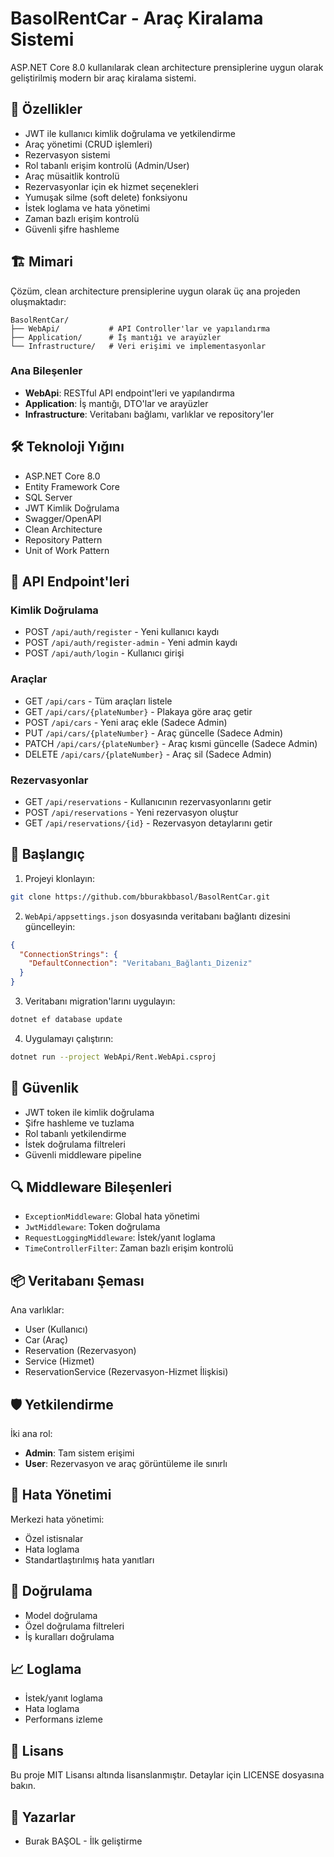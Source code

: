 # BasolRentCar - Araç Kiralama Sistemi

ASP.NET Core 8.0 kullanılarak clean architecture prensiplerine uygun olarak geliştirilmiş modern bir araç kiralama sistemi.

## 🚀 Özellikler

- JWT ile kullanıcı kimlik doğrulama ve yetkilendirme
- Araç yönetimi (CRUD işlemleri)
- Rezervasyon sistemi
- Rol tabanlı erişim kontrolü (Admin/User)
- Araç müsaitlik kontrolü
- Rezervasyonlar için ek hizmet seçenekleri
- Yumuşak silme (soft delete) fonksiyonu
- İstek loglama ve hata yönetimi
- Zaman bazlı erişim kontrolü
- Güvenli şifre hashleme

## 🏗 Mimari

Çözüm, clean architecture prensiplerine uygun olarak üç ana projeden oluşmaktadır:

```
BasolRentCar/
├── WebApi/           # API Controller'lar ve yapılandırma
├── Application/      # İş mantığı ve arayüzler
└── Infrastructure/   # Veri erişimi ve implementasyonlar
```

### Ana Bileşenler

- **WebApi**: RESTful API endpoint'leri ve yapılandırma
- **Application**: İş mantığı, DTO'lar ve arayüzler
- **Infrastructure**: Veritabanı bağlamı, varlıklar ve repository'ler

## 🛠 Teknoloji Yığını

- ASP.NET Core 8.0
- Entity Framework Core
- SQL Server
- JWT Kimlik Doğrulama
- Swagger/OpenAPI
- Clean Architecture
- Repository Pattern
- Unit of Work Pattern

## 📝 API Endpoint'leri

### Kimlik Doğrulama
- POST `/api/auth/register` - Yeni kullanıcı kaydı
- POST `/api/auth/register-admin` - Yeni admin kaydı
- POST `/api/auth/login` - Kullanıcı girişi

### Araçlar
- GET `/api/cars` - Tüm araçları listele
- GET `/api/cars/{plateNumber}` - Plakaya göre araç getir
- POST `/api/cars` - Yeni araç ekle (Sadece Admin)
- PUT `/api/cars/{plateNumber}` - Araç güncelle (Sadece Admin)
- PATCH `/api/cars/{plateNumber}` - Araç kısmi güncelle (Sadece Admin)
- DELETE `/api/cars/{plateNumber}` - Araç sil (Sadece Admin)

### Rezervasyonlar
- GET `/api/reservations` - Kullanıcının rezervasyonlarını getir
- POST `/api/reservations` - Yeni rezervasyon oluştur
- GET `/api/reservations/{id}` - Rezervasyon detaylarını getir

## 🚀 Başlangıç

1. Projeyi klonlayın:
```bash
git clone https://github.com/bburakbbasol/BasolRentCar.git
```

2. `WebApi/appsettings.json` dosyasında veritabanı bağlantı dizesini güncelleyin:
```json
{
  "ConnectionStrings": {
    "DefaultConnection": "Veritabanı_Bağlantı_Dizeniz"
  }
}
```

3. Veritabanı migration'larını uygulayın:
```bash
dotnet ef database update
```

4. Uygulamayı çalıştırın:
```bash
dotnet run --project WebApi/Rent.WebApi.csproj
```

## 🔐 Güvenlik

- JWT token ile kimlik doğrulama
- Şifre hashleme ve tuzlama
- Rol tabanlı yetkilendirme
- İstek doğrulama filtreleri
- Güvenli middleware pipeline

## 🔍 Middleware Bileşenleri

- `ExceptionMiddleware`: Global hata yönetimi
- `JwtMiddleware`: Token doğrulama
- `RequestLoggingMiddleware`: İstek/yanıt loglama
- `TimeControllerFilter`: Zaman bazlı erişim kontrolü

## 📦 Veritabanı Şeması

Ana varlıklar:
- User (Kullanıcı)
- Car (Araç)
- Reservation (Rezervasyon)
- Service (Hizmet)
- ReservationService (Rezervasyon-Hizmet İlişkisi)

## 🛡 Yetkilendirme

İki ana rol:
- **Admin**: Tam sistem erişimi
- **User**: Rezervasyon ve araç görüntüleme ile sınırlı

## 🔄 Hata Yönetimi

Merkezi hata yönetimi:
- Özel istisnalar
- Hata loglama
- Standartlaştırılmış hata yanıtları

## 🧪 Doğrulama

- Model doğrulama
- Özel doğrulama filtreleri
- İş kuralları doğrulama

## 📈 Loglama

- İstek/yanıt loglama
- Hata loglama
- Performans izleme



## 📄 Lisans

Bu proje MIT Lisansı altında lisanslanmıştır. Detaylar için LICENSE dosyasına bakın.

## 👥 Yazarlar

- Burak BAŞOL - İlk geliştirme

